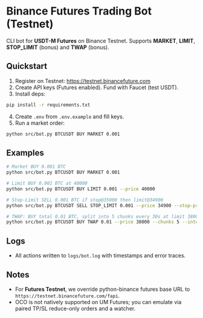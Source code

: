 # Binance Futures Trading Bot (Testnet)

CLI bot for **USDT-M Futures** on Binance Testnet.
Supports **MARKET**, **LIMIT**, **STOP_LIMIT** (bonus) and **TWAP** (bonus).

## Quickstart
1) Register on Testnet: https://testnet.binancefuture.com
2) Create API keys (Futures enabled). Fund with Faucet (test USDT).
3) Install deps:
```bash
pip install -r requirements.txt
```
4) Create `.env` from `.env.example` and fill keys.
5) Run a market order:
```bash
python src/bot.py BTCUSDT BUY MARKET 0.001
```

## Examples
```bash
# Market BUY 0.001 BTC
python src/bot.py BTCUSDT BUY MARKET 0.001

# Limit BUY 0.001 BTC at 40000
python src/bot.py BTCUSDT BUY LIMIT 0.001 --price 40000

# Stop-Limit SELL 0.001 BTC if stop@35000 then limit@34900
python src/bot.py BTCUSDT SELL STOP_LIMIT 0.001 --price 34900 --stop-price 35000

# TWAP: BUY total 0.01 BTC, split into 5 chunks every 30s at limit 38000
python src/bot.py BTCUSDT BUY TWAP 0.01 --price 38000 --chunks 5 --interval 30
```

## Logs
- All actions written to `logs/bot.log` with timestamps and error traces.

## Notes
- For **Futures Testnet**, we override python-binance futures base URL to `https://testnet.binancefuture.com/fapi`.
- OCO is not natively supported on UM Futures; you can emulate via paired TP/SL reduce-only orders and a watcher.
